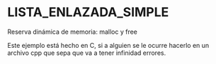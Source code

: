 # LISTA_ENLAZADA_SIMPLE
Reserva dinámica de memoria: malloc y free

Este ejemplo está hecho en C, si a alguien se le ocurre hacerlo en un archivo cpp que sepa que va a tener infinidad errores.
